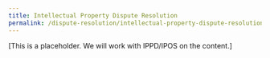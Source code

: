```yaml
---
title: Intellectual Property Dispute Resolution
permalink: /dispute-resolution/intellectual-property-dispute-resolution/
---
```



[This is a placeholder. We will work with IPPD/IPOS on the content.]
